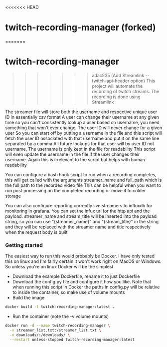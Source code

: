 <<<<<<< HEAD
# twitch-recording-manager (forked)
=======
# twitch-recording-manager
>>>>>>> adac535 (Add Streamlink --twitch-api-header option)
This project will automate the recording of twitch streams. The recording is done using Streamlink


The streamer file will store both the username and respective unique user ID in essentially csv format
A user can change their username at any given time so you can't consistently lookup a user based on username, you need something that won't ever change. The user ID will never change for a given user
So you can start off by putting a username in the file and this script will fetch the user ID associated with that username and put it on the same line separated by a comma
All future lookups for that user will by user ID not username. The username is only kept in the file for readability
This script will even update the username in the file if the user changes their username. Again this is irrelevant to the script but helps with human readability

You can configure a bash hook script to run when a recording completes, this will get called with the arguments streamer_name and full_path which is the full path to the recorded video file
This can be helpful when you want to run post processing on the completed recording or move it to colder storage

You can also configure reporting currently live streamers to influxdb for monitoring in grafana. You can set the infux url for the http api and the payload. streamer_name and stream_title will be inserted into the payload string, so you can use "{streamer_name}" and "{stream_title}" in the string and they will be replaced with the streamer name and title respectively when the request body is built

### Getting started

The easiest way to run this would probably be Docker. I have only tested this on linux and I'm fairly certain it won't work right on MacOS or Windows. So unless you're on linux Docker will be the simplest
- Download the example Dockerfile, rename it to just Dockerfile
- Download the config.py file and configure it how you like. Note that when running this script in Docker the paths in config.py will be relative to inside the container, so make use of volume mounts
- Build the image 

``` bash
docker build -t twitch-recording-manager:latest .
```

- Run the container (note the -v volume mounts)

``` bash
docker run -d --name twitch-recording-manager \
  -v streamer_list.txt:/streamer_list.txt \
  -v downloads/:/downloads/ \
  --restart unless-stopped twitch-recording-manager:latest
```
